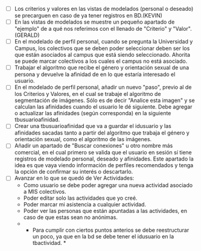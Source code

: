 - [ ] Los criterios y valores en las vistas de modelados (personal o deseado) se precarguen en caso de ya tener registros en BD.(KEVIN)
- [ ] En las vistas de modelados se muestre un pequeño apartado de "ejemplo" de a qué nos referimos con el llenado de "Criterio" y "Valor".(GERALD)
- [ ] En el modelado de perfil personal, cuando se pregunta la Universidad y Campus, los colectivos que se deben poder seleccionar deben ser los que están asociados al campus que está siendo seleccionado. Ahorita se puede marcar colectivos a los cuales el campus no está asociado.
- [ ] Trabajar el algoritmo que recibe el género y orientación sexual de una persona y devuelve la afinidad de en lo que estaría interesado el usuario.
- [ ] En el modelado de perfil personal, añadir un nuevo "paso", previo al de los Criterios y Valores, en el cual se trabaje el algoritmo de segmentación de imágenes. Sólo es de decir "Analice esta imagen" y se calculan las afinidades cuando el usuario le dé siguiente. Debe agregar o actualizar las afinidades (según corresponda) en la siguiente tbusuarioafinidad.
- [ ] Crear una tbusuarioafinidad que va a guardar el idusuario y las afinidades sacadas tanto a partir del algoritmo que trabaja el género y orientación sexual, como el algoritmo de las imágenes.
- [ ] Añadir un apartado de "Buscar conexiones" u otro nombre más comercial, en el cual primero se valida que el usuario en sesión sí tiene registros de modelado personal, deseado y afinidades. Este apartado la idea es que vaya viendo información de perfiles recomendados y tenga la opción de confirmar su interés o descartarlo. 
- [ ] Avanzar en lo que se quedó de Ver Actividades: 
    - Como usuario se debe poder agregar una nueva actividad asociado a MIS colectivos. 
    - Poder editar solo las actividades que yo creé.
    - Poder marcar mi asistencia a cualquier actividad.
    - Poder ver las personas que están apuntadas a las actividades, en caso de que estas sean no anónimas.
    - * Para cumplir con ciertos puntos anterios se debe reestructurar un poco, ya que en la bd se debe tener el idusuario en la tbactividad. *